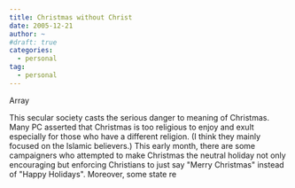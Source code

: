 ```yaml
---
title: Christmas without Christ
date: 2005-12-21
author: ~
#draft: true
categories:
  - personal
tag:
  - personal
---
```




Array

This secular society casts the serious danger to meaning of Christmas. 
Many PC asserted that Christmas is too religious to enjoy and exult especially for those who have a different religion. (I think they mainly focused on the Islamic believers.)
This early month, there are some campaigners who attempted to make Christmas the neutral holiday not only encouraging but enforcing Christians to just say "Merry Christmas" instead of "Happy Holidays".
Moreover, some state re



